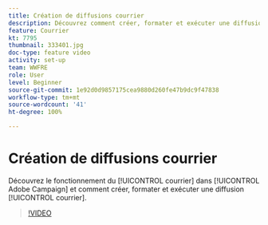 ```yaml
---
title: Création de diffusions courrier
description: Découvrez comment créer, formater et exécuter une diffusion courrier.
feature: Courrier
kt: 7795
thumbnail: 333401.jpg
doc-type: feature video
activity: set-up
team: WWFRE
role: User
level: Beginner
source-git-commit: 1e92d0d9857175cea9880d260fe47b9dc9f47838
workflow-type: tm+mt
source-wordcount: '41'
ht-degree: 100%

---
```



# Création de diffusions courrier

Découvrez le fonctionnement du [!UICONTROL courrier] dans [!UICONTROL Adobe Campaign] et comment créer, formater et exécuter une diffusion [!UICONTROL courrier].

>[!VIDEO](https://video.tv.adobe.com/v/333401?quality=12)
